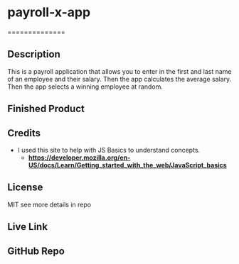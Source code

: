 # payroll-x-app
==============

## Description

This is a payroll application that allows you to enter in the first and last name of an employee and their salary. Then the app calculates the average salary. Then the app selects a winning employee at random. 


## Finished Product 



## Credits

- I used this site to help with JS Basics to understand concepts.
    - **<https://developer.mozilla.org/en-US/docs/Learn/Getting_started_with_the_web/JavaScript_basics>**

## License

MIT see more details in repo

## Live Link


## GitHub Repo